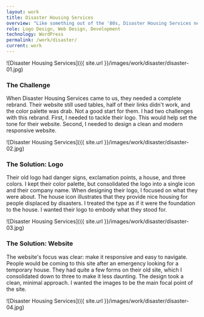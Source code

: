 ```yaml
---
layout: work
title: Disaster Housing Services
overview: "Like something out of the '80s, Disaster Housing Services needed a complete rebrand. They needed a new logo and a new website to push themselves above the competition. The logo illustrates their main focus: finding homes for people in crisis. The responsive website strives to create a friendly user interface for the greatest ease-of-use."
role: Logo Design, Web Design, Development
technology: WordPress
permalink: /work/disaster/
current: work
---
```

![Disaster Housing Services]({{ site.url }}/images/work/disaster/disaster-01.jpg)

### The Challenge
When Disaster Housing Services came to us, they needed a complete rebrand. Their website still used tables, half of their links didn't work, and the color palette was drab. Not a good start for them. I had two challenges with this rebrand. First, I needed to tackle their logo. This would help set the tone for their website. Second, I needed to design a clean and modern responsive website.

![Disaster Housing Services]({{ site.url }}/images/work/disaster/disaster-02.jpg)

### The Solution: Logo
Their old logo had danger signs, exclamation points, a house, and three colors. I kept their color palette, but consolidated the logo into a single icon and their company name. When designing their logo, I focused on what they were about. The house icon illustrates that they provide nice housing for people displaced by disasters. I treated the type as if it were the foundation to the house. I wanted their logo to embody what they stood for.

![Disaster Housing Services]({{ site.url }}/images/work/disaster/disaster-03.jpg)

### The Solution: Website
The website's focus was clear: make it responsive and easy to navigate. People would be coming to this site after an emergency looking for a temporary house. They had quite a few forms on their old site, which I consolidated down to three to make it less daunting. The design took a clean, minimal approach. I wanted the images to be the main focal point of the site.

![Disaster Housing Services]({{ site.url }}/images/work/disaster/disaster-04.jpg)
